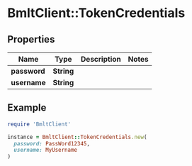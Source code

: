 # BmltClient::TokenCredentials

## Properties

| Name | Type | Description | Notes |
| ---- | ---- | ----------- | ----- |
| **password** | **String** |  |  |
| **username** | **String** |  |  |

## Example

```ruby
require 'BmltClient'

instance = BmltClient::TokenCredentials.new(
  password: PassWord12345,
  username: MyUsername
)
```

